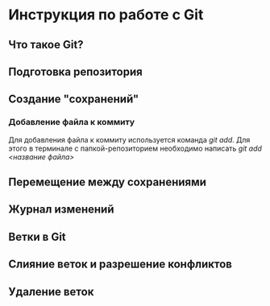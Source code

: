 # Инструкция по работе с Git

## Что такое Git? 

## Подготовка репозитория

## Создание "сохранений"
### Добавление файла к коммиту
Для добавления файла к коммиту используется команда *git add*. Для этого в терминале с папкой-репозиторием необходимо написать *git add <название файла>*

## Перемещение между сохранениями

##  Журнал изменений

## Ветки в Git

## Слияние веток и разрешение конфликтов

## Удаление веток